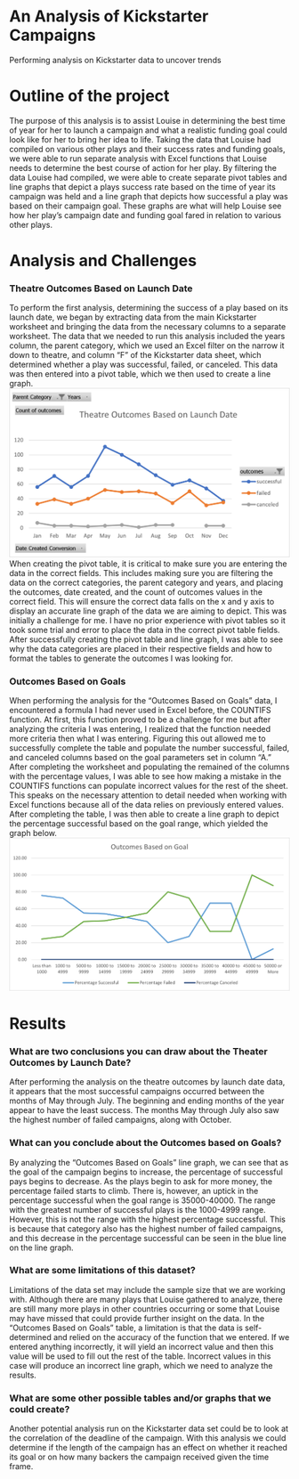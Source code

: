 # An Analysis of Kickstarter Campaigns 
Performing analysis on Kickstarter data to uncover trends 
# Outline of the project
The purpose of this analysis is to assist Louise in determining the best time of year for her to launch a campaign and what a realistic funding goal could look like for her to bring her idea to life. Taking the data that Louise had compiled on various other plays and their success rates and funding goals, we were able to run separate analysis with Excel functions that Louise needs to determine the best course of action for her play. 
    By filtering the data Louise had compiled, we were able to create separate pivot tables and line graphs that depict a plays success rate based on the time of year its campaign was held and a line graph that depicts how successful a play was based on their campaign goal. These graphs are what will help Louise see how her play’s campaign date and funding goal fared in relation to various other plays.  
# Analysis and Challenges 
  ### Theatre Outcomes Based on Launch Date
  To perform the first analysis, determining the success of a play based on its launch date, we began by extracting data from the main Kickstarter worksheet and bringing the data from the necessary columns to a separate worksheet. The data that we needed to run this analysis included the years column, the parent category, which we used an Excel filter on the narrow it down to theatre, and column “F” of the Kickstarter data sheet, which determined whether a play was successful, failed, or canceled. This data was then entered into a pivot table, which we then used to create a line graph.
    ![Theatre Outcomes](https://github.com/aarce21/kickstarter-analysis/blob/main/Resources/Theatre_Outcomes_vs_Launch.png)
  When creating the pivot table, it is critical to make sure you are entering the data in the correct fields. This includes making sure you are filtering the data on the correct categories, the parent category and years, and placing the outcomes, date created, and the count of outcomes values in the correct field. This will ensure the correct data falls on the x and y axis to display an accurate line graph of the data we are aiming to depict. This was initially a challenge for me. I have no prior experience with pivot tables so it took some trial and error to place the data in the correct pivot table fields. After successfully creating the pivot table and line graph, I was able to see why the data categories are placed in their respective fields and how to format the tables to generate the outcomes I was looking for.   
### Outcomes Based on Goals
When performing the analysis for the “Outcomes Based on Goals” data, I encountered a formula I had never used in Excel before, the COUNTIFS function. At first, this function proved to be a challenge for me but after analyzing the criteria I was entering, I realized that the function needed more criteria then what I was entering. Figuring this out allowed me to successfully complete the table and populate the number successful, failed, and canceled columns based on the goal parameters set in column “A.” After completing the worksheet and populating the remained of the columns with the percentage values, I was able to see how making a mistake in the COUNTIFS functions can populate incorrect values for the rest of the sheet. This speaks on the necessary attention to detail needed when working with Excel functions because all of the data relies on previously entered values. 
 After completing the table, I was then able to create a line graph to depict the percentage successful based on the goal range, which yielded the graph below.
   ![Outcomes Based on Goal line graph](https://github.com/aarce21/kickstarter-analysis/blob/main/Resources/Outcomes%20Based%20on%20Goal%20line%20graph.png)
# Results
 ### What are two conclusions you can draw about the Theater Outcomes by Launch Date?
 After performing the analysis on the theatre outcomes by launch date data, it appears that the most successful campaigns occurred between the months of May through July. The beginning and ending months of the year appear to have the least success. The months May through July also saw the highest number of failed campaigns, along with October.
 ### What can you conclude about the Outcomes based on Goals?
 By analyzing the “Outcomes Based on Goals” line graph, we can see that as the goal of the campaign begins to increase, the percentage of successful pays begins to decrease. As the plays begin to ask for more money, the percentage failed starts to climb. There is, however, an uptick in the percentage successful when the goal range is 35000-40000. The range with the greatest number of successful plays is the 1000-4999 range. However, this is not the range with the highest percentage successful. This is because that category also has the highest number of failed campaigns, and this decrease in the percentage successful can  be seen in the blue line on the line graph. 
### What are some limitations of this dataset?
Limitations of the data set may include the sample size that we are working with. Although there are many plays that Louise gathered to analyze, there are still many more plays in other countries occurring or some that Louise may have missed that could provide further insight on the data. In the “Outcomes Based on Goals” table, a limitation is that the data is self-determined and relied on the accuracy of the function that we entered. If we entered anything incorrectly, it will yield an incorrect value and then this value will be used to fill out the rest of the table. Incorrect values in this case will produce an incorrect line graph, which we need to analyze the results. 
### What are some other possible tables and/or graphs that we could create?
 Another potential analysis run on the Kickstarter data set could be to look at the correlation of the deadline of the campaign. With this analysis we could determine if the length of the campaign has an effect on whether it reached its goal or on how many backers the campaign received given the time frame. 
